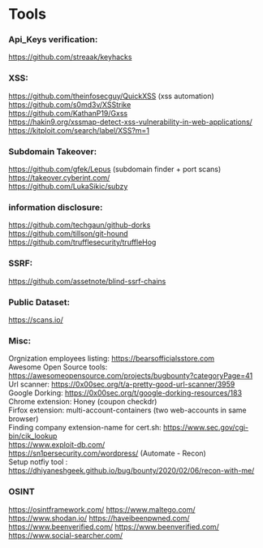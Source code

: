 # Tools

### Api_Keys verification:
https://github.com/streaak/keyhacks   

### XSS:
https://github.com/theinfosecguy/QuickXSS (xss automation)   
https://github.com/s0md3v/XSStrike   
https://github.com/KathanP19/Gxss    
https://hakin9.org/xssmap-detect-xss-vulnerability-in-web-applications/     
https://kitploit.com/search/label/XSS?m=1    

### Subdomain Takeover:   
https://github.com/gfek/Lepus (subdomain finder + port scans)   
https://takeover.cyberint.com/    
https://github.com/LukaSikic/subzy    

### information disclosure:   
https://github.com/techgaun/github-dorks   
https://github.com/tillson/git-hound    
https://github.com/trufflesecurity/truffleHog    

### SSRF:   
https://github.com/assetnote/blind-ssrf-chains   

### Public Dataset:   
https://scans.io/   

### Misc:   
Orgnization employees listing: https://bearsofficialsstore.com   
Awesome Open Source tools: https://awesomeopensource.com/projects/bugbounty?categoryPage=41   
Url scanner: https://0x00sec.org/t/a-pretty-good-url-scanner/3959   
Google Dorking: https://0x00sec.org/t/google-dorking-resources/183   
Chrome extension: Honey (coupon checkdr)   
Firfox extension: multi-account-containers (two web-accounts in same browser)   
Finding company extension-name for cert.sh: https://www.sec.gov/cgi-bin/cik_lookup   
https://www.exploit-db.com/   
https://sn1persecurity.com/wordpress/ (Automate - Recon)   
Setup notfiy tool : https://dhiyaneshgeek.github.io/bug/bounty/2020/02/06/recon-with-me/   



### OSINT

https://osintframework.com/
https://www.maltego.com/
https://www.shodan.io/
https://haveibeenpwned.com/
https://www.beenverified.com/
https://www.beenverified.com/
https://www.social-searcher.com/
